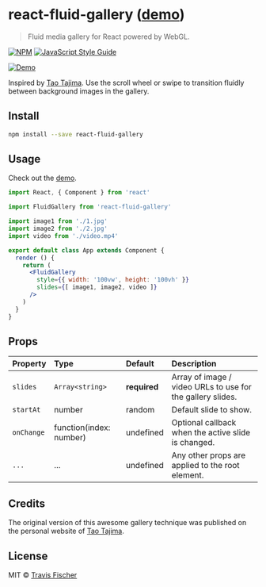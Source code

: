 # react-fluid-gallery ([demo](https://transitive-bullshit.github.io/react-fluid-gallery/))

> Fluid media gallery for React powered by WebGL.

[![NPM](https://img.shields.io/npm/v/react-fluid-gallery.svg)](https://www.npmjs.com/package/react-fluid-gallery) [![JavaScript Style Guide](https://img.shields.io/badge/code_style-standard-brightgreen.svg)](https://standardjs.com)

[![Demo](https://raw.githubusercontent.com/transitive-bullshit/react-fluid-gallery/master/example/demo.gif)](https://transitive-bullshit.github.io/react-fluid-gallery/)

Inspired by [Tao Tajima](http://taotajima.jp/). Use the scroll wheel or swipe to transition fluidly between background images in the gallery.

## Install

```bash
npm install --save react-fluid-gallery
```

## Usage

Check out the [demo](https://transitive-bullshit.github.io/react-fluid-gallery/).

```jsx
import React, { Component } from 'react'

import FluidGallery from 'react-fluid-gallery'

import image1 from './1.jpg'
import image2 from './2.jpg'
import video from './video.mp4'

export default class App extends Component {
  render () {
    return (
      <FluidGallery
        style={{ width: '100vw', height: '100vh' }}
        slides={[ image1, image2, video ]}
      />
    )
  }
}

```

## Props

| Property    | Type             | Default  | Description |
|:------------|:-----------------|:---------|:------------|
| `slides`    | `Array<string>`  | **required** | Array of image / video URLs to use for the gallery slides. |
| `startAt`   | number           | random   | Default slide to show. |
| `onChange`  | function(index: number) | undefined   | Optional callback when the active slide is changed. |
| `...`       | ...              | undefined | Any other props are applied to the root element. |

## Credits

The original version of this awesome gallery technique was published on the personal website of [Tao Tajima](http://taotajima.jp/).

## License

MIT © [Travis Fischer](https://github.com/transitive-bullshit)
